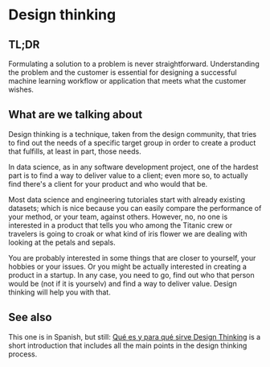 # Design thinking

## TL;DR

Formulating a solution to a problem is never straightforward. Understanding the
problem and the customer is essential for designing a successful machine
learning workflow or application that meets what the customer wishes.

## What are we talking about

Design thinking is a technique, taken from the design community, that tries to find out the needs of a specific target group in order to create a product that fulfills, at least in part, those needs.

In data science, as in any software development project, one of the hardest part is to find a way to deliver value to a client; even more so, to actually find there's a client for your product and who would that be.

Most data science and engineering tutoriales start with already existing datasets; which is nice because you can easily compare the performance of your method, or your team, against others. However, no, no one is interested in a product that tells you who among the Titanic crew or travelers is going to croak or what kind of iris flower we are dealing with looking at the petals and sepals.

You are probably interested in some things that are closer to yourself, your hobbies or your issues. Or you might be actually interested in creating a product in a startup. In any case, you need to go, find out who that person would be (not if it is yourselv) and find a way to deliver value. Design thinking will help you with that.

## See also

This one is in Spanish, but still: [Qué es y para qué sirve Design
Thinking](https://www.itmadrid.com/que-es-y-para-que-sirve-design-thinking/)
is a short introduction that includes all the main points in the
design thinking process.
